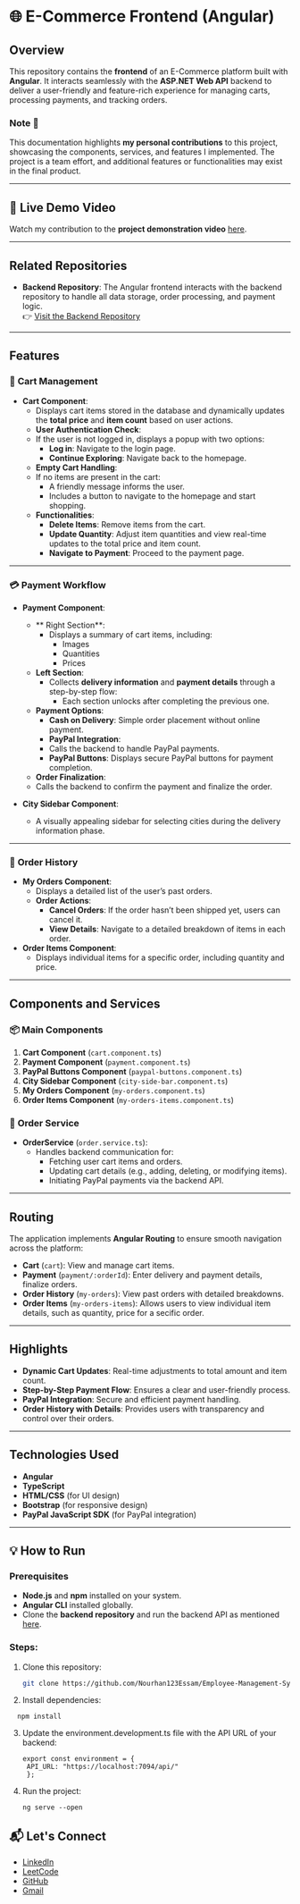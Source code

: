 
# 🌐 E-Commerce Frontend (Angular)

## Overview
This repository contains the **frontend** of an E-Commerce platform built with **Angular**. It interacts seamlessly with the **ASP.NET Web API** backend to deliver a user-friendly and feature-rich experience for managing carts, processing payments, and tracking orders.  

### Note 📝
This documentation highlights **my personal contributions** to this project, showcasing the components, services, and features I implemented. The project is a team effort, and additional features or functionalities may exist in the final product.


---
## 🌟 Live Demo Video

Watch my contribution to the **project demonstration video** [here](https://drive.google.com/file/d/1N8LeN7Ragu1HMKAmmTb6Rnr_fhtFYsIf/view?usp=sharing).  

---

## Related Repositories
- **Backend Repository**: The Angular frontend interacts with the backend repository to handle all data storage, order processing, and payment logic.  
  👉 [Visit the Backend Repository](https://github.com/Nourhan123Essam/B-Tech_API-Dashboard_ITI_graduation_project)

---
## Features

### 🛒 **Cart Management**
- **Cart Component**:
  -  Displays cart items stored in the database and dynamically updates the **total price** and **item count** based on user actions.
  -  **User Authentication Check**:
    - If the user is not logged in, displays a popup with two options:
      - **Log in**: Navigate to the login page.
      - **Continue Exploring**: Navigate back to the homepage.
  -  **Empty Cart Handling**:
    - If no items are present in the cart:
      - A friendly message informs the user.
      - Includes a button to navigate to the homepage and start shopping.
  - **Functionalities**:
    -  **Delete Items**: Remove items from the cart.
    -  **Update Quantity**: Adjust item quantities and view real-time updates to the total price and item count.
    -  **Navigate to Payment**: Proceed to the payment page.

---

### 💳 **Payment Workflow**
- **Payment Component**:
  - ** Right Section**:
    - Displays a summary of cart items, including:
      -  Images
      -  Quantities
      -  Prices
  - **Left Section**:
    - Collects **delivery information** and **payment details** through a step-by-step flow:
      - Each section unlocks after completing the previous one.
  - **Payment Options**:
    -  **Cash on Delivery**: Simple order placement without online payment.
    -  **PayPal Integration**:
      - Calls the backend to handle PayPal payments.
      - **PayPal Buttons**: Displays secure PayPal buttons for payment completion.
  -  **Order Finalization**:
    - Calls the backend to confirm the payment and finalize the order.

- **City Sidebar Component**:
  -  A visually appealing sidebar for selecting cities during the delivery information phase.

---

### 📜 **Order History**
- **My Orders Component**:
  -  Displays a detailed list of the user’s past orders.
  - **Order Actions**:
    -  **Cancel Orders**: If the order hasn’t been shipped yet, users can cancel it.
    -  **View Details**: Navigate to a detailed breakdown of items in each order.
- **Order Items Component**:
  -  Displays individual items for a specific order, including quantity and price.

---

## Components and Services

### 📦 **Main Components**
1.  **Cart Component** (`cart.component.ts`)
2.  **Payment Component** (`payment.component.ts`)
3.  **PayPal Buttons Component** (`paypal-buttons.component.ts`)
4.  **City Sidebar Component** (`city-side-bar.component.ts`)
5.  **My Orders Component** (`my-orders.component.ts`)
6.  **Order Items Component** (`my-orders-items.component.ts`)

### 🔗 **Order Service**
- **OrderService** (`order.service.ts`):
  - Handles backend communication for:
    -  Fetching user cart items and orders.
    -  Updating cart details (e.g., adding, deleting, or modifying items).
    -  Initiating PayPal payments via the backend API.

---

## Routing
The application implements **Angular Routing** to ensure smooth navigation across the platform:
-  **Cart** (`cart`): View and manage cart items.
-  **Payment** (`payment/:orderId`): Enter delivery and payment details, finalize orders.
-  **Order History** (`my-orders`): View past orders with detailed breakdowns.
-  **Order Items** (`my-orders-items`): Allows users to view individual item details, such as quantity, price for a secific order.

---

## Highlights
-  **Dynamic Cart Updates**: Real-time adjustments to total amount and item count.
-  **Step-by-Step Payment Flow**: Ensures a clear and user-friendly process.
-  **PayPal Integration**: Secure and efficient payment handling.
-  **Order History with Details**: Provides users with transparency and control over their orders.

---

## Technologies Used
- **Angular**
- **TypeScript**
- **HTML/CSS** (for UI design)
- **Bootstrap** (for responsive design)
- **PayPal JavaScript SDK** (for PayPal integration)
  
---

## 💡 How to Run

### Prerequisites
- **Node.js** and **npm** installed on your system.  
- **Angular CLI** installed globally.  
- Clone the **backend repository** and run the backend API as mentioned [here](https://github.com/Nourhan123Essam/B-Tech_API-Dashboard_ITI_graduation_project).

### Steps:
1. Clone this repository:
   ```bash
   git clone https://github.com/Nourhan123Essam/Employee-Management-System-Angular.git

2. Install dependencies:
  ```bach
    npm install
  ```
3. Update the environment.development.ts file with the API URL of your backend:
   ```bach
   export const environment = {
    API_URL: "https://localhost:7094/api/"
    };
4. Run the project:
   ```bach
   ng serve --open

## 📬 **Let's Connect**  

- [LinkedIn](https://www.linkedin.com/in/nourhan-essam123/)  
- [LeetCode](https://leetcode.com/u/norhan123/)  
- [GitHub](https://github.com/Nourhan123Essam)
- [Gmail](nourhan.essam.makhlouf@gmail.com)
